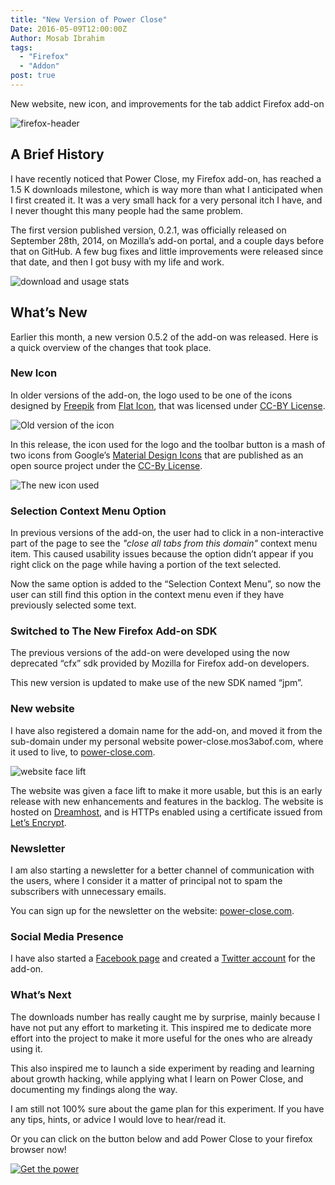 ```yaml
---
title: "New Version of Power Close"
Date: 2016-05-09T12:00:00Z
Author: Mosab Ibrahim
tags:
  - "Firefox"
  - "Addon"
post: true
---
```


New website, new icon, and improvements for the tab addict Firefox add-on

![firefox-header](/images/firefox-mosaic.jpg)

## A Brief History

I have recently noticed that Power Close, my Firefox add-on, has reached a 1.5 K
downloads milestone, which is way more than what I anticipated when I first
created it. It was a very small hack for a very personal itch I have, and I
never thought this many people had the same problem.

The first version published version, 0.2.1, was officially released on September
28th, 2014, on Mozilla’s add-on portal, and a couple days before that on GitHub.
A few bug fixes and little improvements were released since that date, and then
I got busy with my life and work.

![download and usage stats](/images/power-close/stats.png)

## What’s New

Earlier this month, a new version 0.5.2 of the add-on was released. Here is a
quick overview of the changes that took place.

### New Icon

In older versions of the add-on, the logo used to be one of the icons designed
by [Freepik](http://www.freepik.com/) from [Flat
Icon](http://www.flaticon.com/), that was licensed under [CC-BY
License](http://creativecommons.org/licenses/by/3.0/).

![Old version of the icon](/images/power-close/old-logo.png)

In this release, the icon used for the logo and the toolbar button is a mash of
two icons from Google’s [Material Design
Icons](https://design.google.com/icons/) that are published as an open source
project under the [CC-By License](https://creativecommons.org/licenses/by/4.0/).

![The new icon used](/images/power-close/new-logo.png)

### Selection Context Menu Option

In previous versions of the add-on, the user had to click in a non-interactive
part of the page to see the _"close all tabs from this domain"_ context menu
item. This caused usability issues because the option didn’t appear if you
right click on the page while having a portion of the text selected.

Now the same option is added to the “Selection Context Menu”, so now the user
can still find this option in the context menu even if they have previously
selected some text.

### Switched to The New Firefox Add-on SDK

The previous versions of the add-on were developed using the now deprecated
“cfx” sdk provided by Mozilla for Firefox add-on developers.

This new version is updated to make use of the new SDK named “jpm”.

### New website

I have also registered a domain name for the add-on, and moved it from the
sub-domain under my personal website power-close.mos3abof.com, where it used to
live, to [power-close.com](https://power-close.com).

![website face lift](/images/power-close/website-facelift.png)

The website was given a face lift to make it more usable, but this is an early
release with new enhancements and features in the backlog. The website is
hosted on [Dreamhost](https://www.dreamhost.com/r.cgi?1017456), and is HTTPs
enabled using a certificate issued from [Let’s
Encrypt](https://letsencrypt.org/).

### Newsletter

I am also starting a newsletter for a better channel of communication with the
users, where I consider it a matter of principal not to spam the subscribers
with unnecessary emails.

You can sign up for the newsletter on the website:
[power-close.com](https://power-close.com).

### Social Media Presence

I have also started a [Facebook page](http://facebook.com/power.close.addon) and
created a [Twitter account](http://twitter.com/powercloseaddon) for the add-on.

### What’s Next

The downloads number has really caught me by surprise, mainly because I have not
put any effort to marketing it. This inspired me to dedicate more effort into
the project to make it more useful for the ones who are already using it.

This also inspired me to launch a side experiment by reading and learning about
growth hacking, while applying what I learn on Power Close, and documenting my
findings along the way.

I am still not 100% sure about the game plan for this experiment. If you have
any tips, hints, or advice I would love to hear/read it.

Or you can click on the button below and add Power Close to your firefox browser
now!

[![Get the
power](/images/power-close/add-to-firefox.png)](https://power-close.com)
